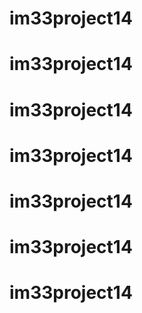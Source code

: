 # im33project14
# im33project14
# im33project14
# im33project14
# im33project14
# im33project14
# im33project14
